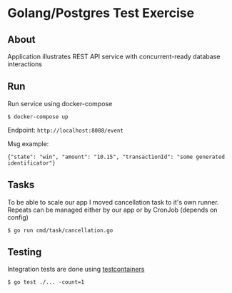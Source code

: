 # Golang/Postgres Test Exercise

## About

Application illustrates REST API service with concurrent-ready database interactions

## Run

Run service using docker-compose

`$ docker-compose up`

Endpoint: `http://localhost:8088/event`

Msg example:
```
{"state": "win", "amount": "10.15", "transactionId": "some generated identificator"}
```

## Tasks

To be able to scale our app I moved cancellation task to it's own runner. Repeats can be managed either by our app or by CronJob (depends on config)

`$ go run cmd/task/cancellation.go`

## Testing

Integration tests are done using [testcontainers](https://github.com/testcontainers/testcontainers-go)

`$ go test ./... -count=1`



